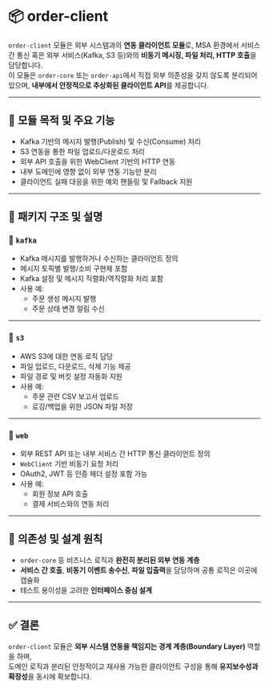 # 📦 order-client

`order-client` 모듈은 외부 시스템과의 **연동 클라이언트 모듈**로, MSA 환경에서 서비스 간 통신 혹은 외부 서비스(Kafka, S3 등)와의 **비동기 메시징, 파일 처리, HTTP 호출**을 담당합니다.  
이 모듈은 `order-core` 또는 `order-api`에서 직접 외부 의존성을 갖지 않도록 분리되어 있으며, **내부에서 안정적으로 추상화된 클라이언트 API**를 제공합니다.

---

## 🧭 모듈 목적 및 주요 기능

- Kafka 기반의 메시지 발행(Publish) 및 수신(Consume) 처리
- S3 연동을 통한 파일 업로드/다운로드 처리
- 외부 API 호출을 위한 WebClient 기반의 HTTP 연동
- 내부 도메인에 영향 없이 외부 연동 기능만 분리
- 클라이언트 실패 대응을 위한 예외 핸들링 및 Fallback 지원

---

## 📂 패키지 구조 및 설명

### 🔹 `kafka`

- Kafka 메시지를 발행하거나 수신하는 클라이언트 정의
- 메시지 토픽별 발행/소비 구현체 포함
- Kafka 설정 및 메시지 직렬화/역직렬화 처리 포함
- 사용 예:
    - 주문 생성 메시지 발행
    - 주문 상태 변경 알림 수신

---

### 🔹 `s3`

- AWS S3에 대한 연동 로직 담당
- 파일 업로드, 다운로드, 삭제 기능 제공
- 파일 경로 및 버킷 설정 자동화 지원
- 사용 예:
    - 주문 관련 CSV 보고서 업로드
    - 로깅/백업을 위한 JSON 파일 저장

---

### 🔹 `web`

- 외부 REST API 또는 내부 서비스 간 HTTP 통신 클라이언트 정의
- `WebClient` 기반 비동기 요청 처리
- OAuth2, JWT 등 인증 헤더 설정 포함 가능
- 사용 예:
    - 회원 정보 API 호출
    - 결제 서비스와의 연동 처리

---

## 🔗 의존성 및 설계 원칙

- `order-core` 등 비즈니스 로직과 **완전히 분리된 외부 연동 계층**
- **서비스 간 호출**, **비동기 이벤트 송수신**, **파일 입출력**을 담당하며 공통 로직은 이곳에 캡슐화
- 테스트 용이성을 고려한 **인터페이스 중심 설계**

---

## ✅ 결론

`order-client` 모듈은 **외부 시스템 연동을 책임지는 경계 계층(Boundary Layer)** 역할을 하며,  
도메인 로직과 분리된 안정적이고 재사용 가능한 클라이언트 구성을 통해 **유지보수성과 확장성**을 동시에 확보합니다.

